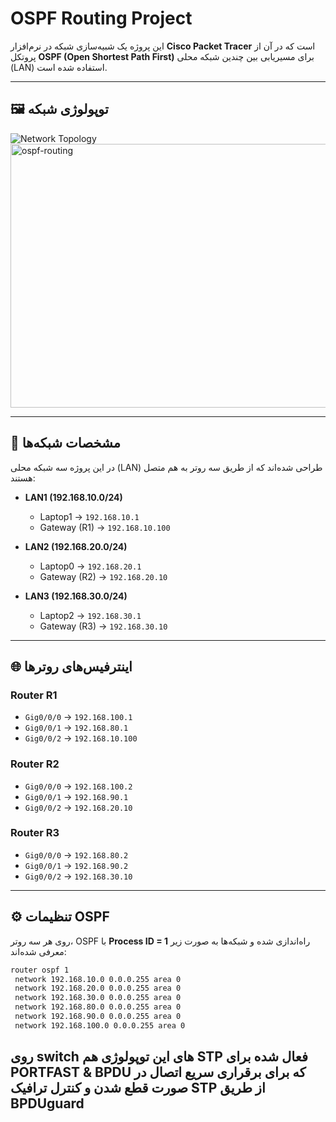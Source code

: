 # OSPF Routing Project

این پروژه یک شبیه‌سازی شبکه در نرم‌افزار **Cisco Packet Tracer** است که در آن از پروتکل **OSPF (Open Shortest Path First)** برای مسیریابی بین چندین شبکه محلی (LAN) استفاده شده است.

---

## 🖼️ توپولوژی شبکه
![Network Topology](ospf-routing.png)
<img width="1348" height="422" alt="ospf-routing" src="https://github.com/user-attachments/assets/0f418af3-f17a-4a80-9888-ea6b5cf15abf" />

---

## 📌 مشخصات شبکه‌ها
در این پروژه سه شبکه محلی (LAN) طراحی شده‌اند که از طریق سه روتر به هم متصل هستند:

- **LAN1 (192.168.10.0/24)**
  - Laptop1 → `192.168.10.1`
  - Gateway (R1) → `192.168.10.100`

- **LAN2 (192.168.20.0/24)**
  - Laptop0 → `192.168.20.1`
  - Gateway (R2) → `192.168.20.10`

- **LAN3 (192.168.30.0/24)**
  - Laptop2 → `192.168.30.1`
  - Gateway (R3) → `192.168.30.10`

---

## 🌐 اینترفیس‌های روترها

### Router R1
- `Gig0/0/0` → `192.168.100.1`
- `Gig0/0/1` → `192.168.80.1`
- `Gig0/0/2` → `192.168.10.100`

### Router R2
- `Gig0/0/0` → `192.168.100.2`
- `Gig0/0/1` → `192.168.90.1`
- `Gig0/0/2` → `192.168.20.10`

### Router R3
- `Gig0/0/0` → `192.168.80.2`
- `Gig0/0/1` → `192.168.90.2`
- `Gig0/0/2` → `192.168.30.10`

---

## ⚙️ تنظیمات OSPF
روی هر سه روتر، OSPF با **Process ID = 1** راه‌اندازی شده و شبکه‌ها به صورت زیر معرفی شده‌اند:

```bash
router ospf 1
 network 192.168.10.0 0.0.0.255 area 0
 network 192.168.20.0 0.0.0.255 area 0
 network 192.168.30.0 0.0.0.255 area 0
 network 192.168.80.0 0.0.0.255 area 0
 network 192.168.90.0 0.0.0.255 area 0
 network 192.168.100.0 0.0.0.255 area 0


```

## روی switch های این توپولوژی هم  STP فعال شده برای  PORTFAST & BPDU  که برای برقراری سریع اتصال در صورت قطع شدن و کنترل ترافیک STP از طریق BPDUguard
